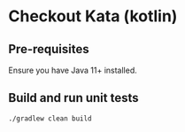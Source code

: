 # Checkout Kata (kotlin)
## Pre-requisites
Ensure you have Java 11+ installed.

## Build and run unit tests

```./gradlew clean build```
